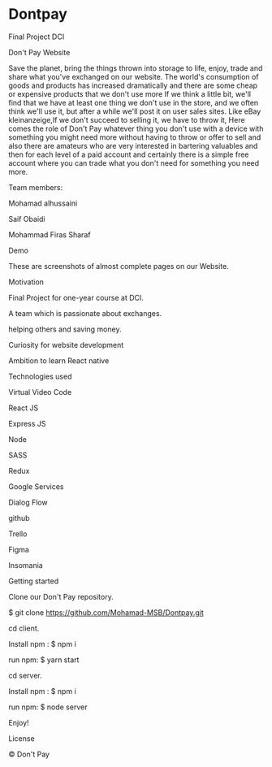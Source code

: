 # Dontpay
Final Project DCI


Don't Pay Website

Save the planet, bring the things thrown into storage to life, enjoy, trade and share what you've exchanged on our website.
The world's consumption of goods and products has increased dramatically and there are some cheap or expensive products that we don't use more
If we think a little bit, we'll find that we have at least one thing we don't use in the store, and we often think we'll use it, but after a while we'll post it on user sales sites. 
Like eBay kleinanzeige,If we don't succeed to selling it, we have to throw it,
Here comes the role of Don't Pay whatever thing you don't use with a device with something you might need more without having to throw or offer to sell and also there are amateurs who are very interested in bartering valuables and then for each level of a paid account and certainly there is a simple free account where you can trade what you don't need for something you need more.
 
 
 
 
Team members: 

Mohamad alhussaini

Saif Obaidi

Mohammad Firas Sharaf
 
Demo

These are screenshots of almost complete pages on our Website.

 
Motivation

Final Project for one-year course at DCI.

A team which is passionate about exchanges.

helping others and saving money.

Curiosity for website development

Ambition to learn React native

Technologies used

Virtual Video Code

React JS

Express JS

Node

SASS

Redux

Google Services

Dialog Flow

github

Trello

Figma

Insomania

 
 
Getting started

Clone our Don't Pay repository.

$ git clone https://github.com/Mohamad-MSB/Dontpay.git

cd client.

Install npm : $ npm i 

run npm: $ yarn start

cd server.

Install npm : $ npm i 


run npm: $ node server

Enjoy!

 
License

© Don't Pay
